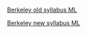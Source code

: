 [Berkeley old syllabus ML](https://ucbrise.github.io/cs294-ai-sys-sp22/#)

[Berkeley new syllabus ML](https://learning-systems.notion.site/AI-Systems-LLM-Edition-294-162-Fall-2023-661887583bd340fa851e6a8da8e29abb)

